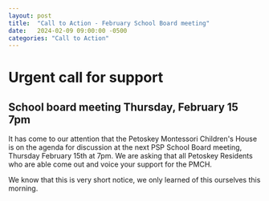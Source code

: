 ```yaml
---
layout: post
title:  "Call to Action - February School Board meeting"
date:   2024-02-09 09:00:00 -0500
categories: "Call to Action"
---
```


# Urgent call for support

## School board meeting Thursday, February 15 7pm

It has come to our attention that the Petoskey Montessori Children's House is on the agenda for discussion at the next PSP School Board meeting, Thursday February 15th at 7pm. We are asking that all Petoskey Residents who are able come out and voice your support for the PMCH.

We know that this is very short notice, we only learned of this ourselves this morning.
